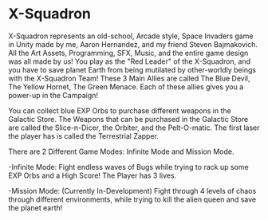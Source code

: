 # X-Squadron
X-Squadron represents an old-school, Arcade style, Space Invaders game in Unity made by me, Aaron Hernandez, and my friend Steven Bajmakovich. All the Art Assets, Programming, SFX, Music, and the entire game design was all made by us! You play as the "Red Leader" of the X-Squadron, and you have to save planet Earth from being mutilated by other-worldly beings with the X-Squadron Team! These 3 Main Allies are called The Blue Devil, The Yellow Hornet, The Green Menace. Each of these allies gives you a power-up in the Campaign! 

You can collect blue EXP Orbs to purchase different weapons in the Galactic Store. The Weapons that can be purchased in the Galactic Store are called the Slice-n-Dicer, the Orbiter, and the Pelt-O-matic. The first laser the player has is called the Terrestrial Zapper.

There are 2 Different Game Modes: Infinite Mode and Mission Mode.  

-Infinite Mode: Fight endless waves of Bugs while trying to rack up some EXP Orbs and a High Score! The Player has 3 lives. 

-Mission Mode: (Currently In-Development) Fight through 4 levels of chaos through different environments, while trying to kill the alien queen and save the planet earth!
